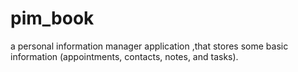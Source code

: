 # pim_book

a personal information manager application ,that stores some basic information (appointments, contacts, notes, and tasks).
